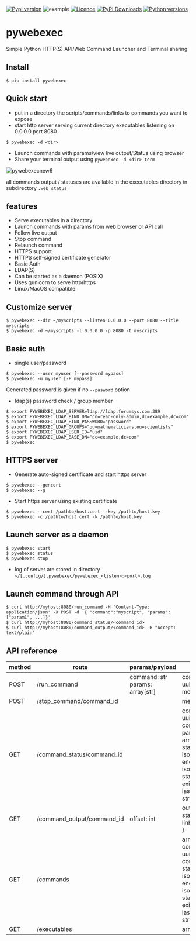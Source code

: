 [![Pypi version](https://img.shields.io/pypi/v/pywebexec.svg)](https://pypi.org/project/pywebexec/)
![example](https://github.com/joknarf/pywebexec/actions/workflows/python-publish.yml/badge.svg)
[![Licence](https://img.shields.io/badge/licence-MIT-blue.svg)](https://shields.io/)
[![PyPI Downloads](https://static.pepy.tech/badge/pywebexec)](https://pepy.tech/projects/pywebexec)
[![Python versions](https://img.shields.io/badge/python-3.6+-blue.svg)](https://shields.io/)

# pywebexec
Simple Python HTTP(S) API/Web Command Launcher and Terminal sharing

## Install
```
$ pip install pywebexec
```

## Quick start

* put in a directory the scripts/commands/links to commands you want to expose
* start http server serving current directory executables listening on 0.0.0.0 port 8080
```shell
$ pywebexec -d <dir>
```

* Launch commands with params/view live output/Status using browser
* Share your terminal output using `pywebexec -d <dir> term`

![pywebexecnew6](https://github.com/user-attachments/assets/11415e1f-9f5f-409e-a04c-51eb062a9780)

all commands output / statuses are available in the executables directory in subdirectory `.web_status`

## features

* Serve executables in a directory
* Launch commands with params from web browser or API call
* Follow live output
* Stop command
* Relaunch command
* HTTPS support
* HTTPS self-signed certificate generator
* Basic Auth
* LDAP(S)
* Can be started as a daemon (POSIX)
* Uses gunicorn to serve http/https
* Linux/MacOS compatible

## Customize server
```shell
$ pywebexec --dir ~/myscripts --listen 0.0.0.0 --port 8080 --title myscripts
$ pywebexec -d ~/myscripts -l 0.0.0.0 -p 8080 -t myscripts
```

## Basic auth 

* single user/password
```shell
$ pywebexec --user myuser [--password mypass]
$ pywebexec -u myuser [-P mypass]
```
Generated password is given if no `--pasword` option

* ldap(s) password check / group member
```shell
$ export PYWEBEXEC_LDAP_SERVER=ldap://ldap.forumsys.com:389
$ export PYWEBEXEC_LDAP_BIND_DN="cn=read-only-admin,dc=example,dc=com"
$ export PYWEBEXEC_LDAP_BIND_PASSWORD="password"
$ export PYWEBEXEC_LDAP_GROUPS="ou=mathematicians,ou=scientists"
$ export PYWEBEXEC_LDAP_USER_ID="uid"
$ export PYWEBEXEC_LDAP_BASE_DN="dc=example,dc=com"
$ pywebexec
```
## HTTPS server

* Generate auto-signed certificate and start https server
```shell
$ pywebexec --gencert
$ pywebexec --g
```

* Start https server using existing certificate
```shell
$ pywebexec --cert /pathto/host.cert --key /pathto/host.key
$ pywebexec -c /pathto/host.cert -k /pathto/host.key
```

## Launch server as a daemon

```shell
$ pywebexec start
$ pywebexec status
$ pywebexec stop
```
* log of server are stored in directory `~/[.config/].pywebexec/pywebexec_<listen>:<port>.log`

## Launch command through API

```shell
$ curl http://myhost:8080/run_command -H 'Content-Type: application/json' -X POST -d '{ "command":"myscript", "params":["param1", ...]}'
$ curl http://myhost:8080/command_status/<command_id>
$ curl http://myhost:8080/command_output/<command_id> -H "Accept: text/plain"
```

## API reference


| method    | route                       | params/payload     | returns
|-----------|-----------------------------|--------------------|---------------------|
| POST      | /run_command                | command: str<br>params: array[str]       | command_id: uuid<br>message: str    |
| POST      | /stop_command/command_id    |                    | message: str        |
| GET       | /command_status/command_id  |                    | command_id: uuid<br>command: str<br>params: array[str]<br>start_time: isotime<br>end_time: isotime<br>status: str<br>exit_code: int<br>last_output_line: str      |
| GET       | /command_output/command_id  | offset: int        | output: str<br>status: str<br>links: { next: str }         |
| GET       | /commands                   |                    | array of<br>command_id: uuid<br>command: str<br>start_time: isotime<br>end_time: isotime<br>status: str<br>exit_code: int<br>last_output_line: str      |
| GET       | /executables                |                    | array of str        |
